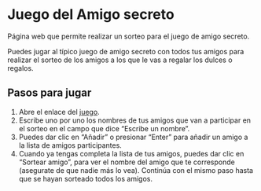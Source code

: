 # Juego del Amigo secreto

Página web que permite realizar un sorteo para el juego de amigo secreto.

Puedes jugar al típico juego de amigo secreto con todos tus amigos para realizar el sorteo de los amigos a los que le vas a regalar los dulces o regalos.


## Pasos para jugar

1. Abre el enlace del [juego](https://santiagobr.github.io/amigo-secreto/).
2. Escribe uno por uno los nombres de tus amigos que van a participar en el sorteo en el campo que dice “Escribe un nombre”.
3. Puedes dar clic en “Añadir” o presionar “Enter” para añadir un amigo a la lista de amigos participantes.
4. Cuando ya tengas completa la lista de tus amigos, puedes dar clic en “Sortear amigo”, para ver el nombre del amigo que te corresponde (asegurate de que nadie más lo vea). Continúa con el mismo paso hasta que se hayan sorteado todos los amigos. 